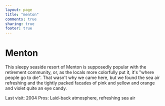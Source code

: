 ```yaml
---
layout: page
title: "menton"
comments: true
sharing: true
footer: true
---
```

<h1>Menton</h1>

This sleepy seaside resort of Menton is supposedly popular with the retirement community, or, as the locals more colorfully put it, it's "where people go to die". That wasn't why we came here, but we found the sea air refreshing and the tightly packed facades of pink and yellow and orange and violet quite an eye candy.

Last visit: 2004
Pros: Laid-back atmosphere, refreshing sea air